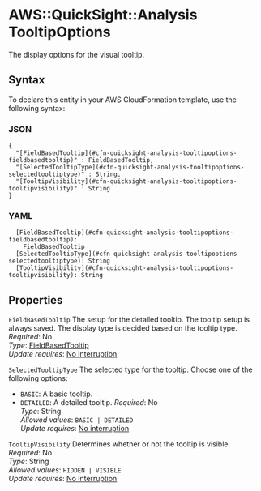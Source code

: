 # AWS::QuickSight::Analysis TooltipOptions<a name="aws-properties-quicksight-analysis-tooltipoptions"></a>

The display options for the visual tooltip\.

## Syntax<a name="aws-properties-quicksight-analysis-tooltipoptions-syntax"></a>

To declare this entity in your AWS CloudFormation template, use the following syntax:

### JSON<a name="aws-properties-quicksight-analysis-tooltipoptions-syntax.json"></a>

```
{
  "[FieldBasedTooltip](#cfn-quicksight-analysis-tooltipoptions-fieldbasedtooltip)" : FieldBasedTooltip,
  "[SelectedTooltipType](#cfn-quicksight-analysis-tooltipoptions-selectedtooltiptype)" : String,
  "[TooltipVisibility](#cfn-quicksight-analysis-tooltipoptions-tooltipvisibility)" : String
}
```

### YAML<a name="aws-properties-quicksight-analysis-tooltipoptions-syntax.yaml"></a>

```
  [FieldBasedTooltip](#cfn-quicksight-analysis-tooltipoptions-fieldbasedtooltip): 
    FieldBasedTooltip
  [SelectedTooltipType](#cfn-quicksight-analysis-tooltipoptions-selectedtooltiptype): String
  [TooltipVisibility](#cfn-quicksight-analysis-tooltipoptions-tooltipvisibility): String
```

## Properties<a name="aws-properties-quicksight-analysis-tooltipoptions-properties"></a>

`FieldBasedTooltip`  <a name="cfn-quicksight-analysis-tooltipoptions-fieldbasedtooltip"></a>
The setup for the detailed tooltip\. The tooltip setup is always saved\. The display type is decided based on the tooltip type\.  
*Required*: No  
*Type*: [FieldBasedTooltip](aws-properties-quicksight-analysis-fieldbasedtooltip.md)  
*Update requires*: [No interruption](https://docs.aws.amazon.com/AWSCloudFormation/latest/UserGuide/using-cfn-updating-stacks-update-behaviors.html#update-no-interrupt)

`SelectedTooltipType`  <a name="cfn-quicksight-analysis-tooltipoptions-selectedtooltiptype"></a>
The selected type for the tooltip\. Choose one of the following options:  
+  `BASIC`: A basic tooltip\.
+  `DETAILED`: A detailed tooltip\.
*Required*: No  
*Type*: String  
*Allowed values*: `BASIC | DETAILED`  
*Update requires*: [No interruption](https://docs.aws.amazon.com/AWSCloudFormation/latest/UserGuide/using-cfn-updating-stacks-update-behaviors.html#update-no-interrupt)

`TooltipVisibility`  <a name="cfn-quicksight-analysis-tooltipoptions-tooltipvisibility"></a>
Determines whether or not the tooltip is visible\.  
*Required*: No  
*Type*: String  
*Allowed values*: `HIDDEN | VISIBLE`  
*Update requires*: [No interruption](https://docs.aws.amazon.com/AWSCloudFormation/latest/UserGuide/using-cfn-updating-stacks-update-behaviors.html#update-no-interrupt)